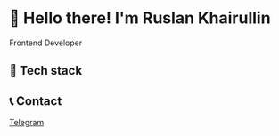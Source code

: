 
<h1>👋 Hello there! I'm Ruslan Khairullin</h1>
<p>Frontend Developer</p>
<h2>🤖 Tech stack</h2>

<h2>📞 Contact</h2>
<a href="https://t.me/redly88">Telegram</a>
